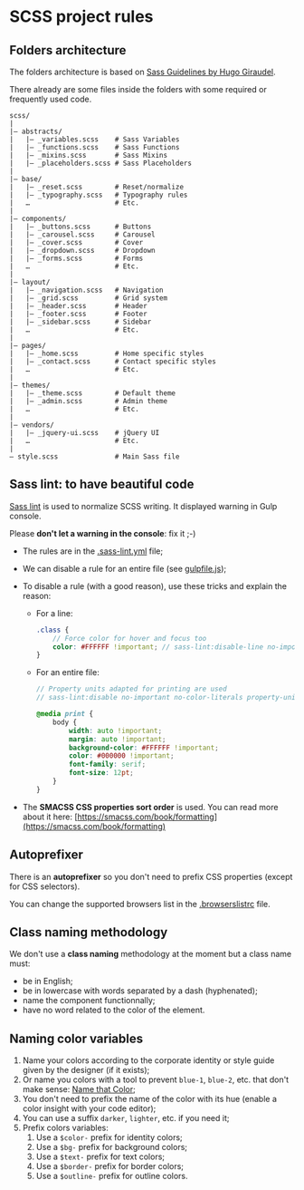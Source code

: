 # SCSS project rules

## Folders architecture

The folders architecture is based on [Sass Guidelines by Hugo Giraudel](https://sass-guidelin.es/#architecture).

There already are some files inside the folders with some required or frequently used code.


```
scss/
|
|– abstracts/
|   |– _variables.scss    # Sass Variables
|   |– _functions.scss    # Sass Functions
|   |– _mixins.scss       # Sass Mixins
|   |– _placeholders.scss # Sass Placeholders
|
|– base/
|   |– _reset.scss        # Reset/normalize
|   |– _typography.scss   # Typography rules
|   …                     # Etc.
|
|– components/
|   |– _buttons.scss      # Buttons
|   |– _carousel.scss     # Carousel
|   |– _cover.scss        # Cover
|   |– _dropdown.scss     # Dropdown
|   |– _forms.scss        # Forms
|   …                     # Etc.
|
|– layout/
|   |– _navigation.scss   # Navigation
|   |– _grid.scss         # Grid system
|   |– _header.scss       # Header
|   |– _footer.scss       # Footer
|   |– _sidebar.scss      # Sidebar
|   …                     # Etc.
|
|– pages/
|   |– _home.scss         # Home specific styles
|   |– _contact.scss      # Contact specific styles
|   …                     # Etc.
|
|– themes/
|   |– _theme.scss        # Default theme
|   |– _admin.scss        # Admin theme
|   …                     # Etc.
|
|– vendors/
|   |– _jquery-ui.scss    # jQuery UI
|   …                     # Etc.
|
– style.scss              # Main Sass file
```

## Sass lint: to have beautiful code

[Sass lint](https://github.com/sasstools/sass-lint) is used to normalize SCSS writing. It displayed warning in Gulp console.

Please **don't let a warning in the console**: fix it ;-)

* The rules are in the [.sass-lint.yml](../../.sass-lint.yml) file;
* We can disable a rule for an entire file (see [gulpfile.js](../../gulpfile.js));
* To disable a rule (with a good reason), use these tricks and explain the reason:
    * For a line:

        ```scss
        .class {
            // Force color for hover and focus too
            color: #FFFFFF !important; // sass-lint:disable-line no-important
        }
        ```

    * For an entire file:

        ```scss
        // Property units adapted for printing are used
        // sass-lint:disable no-important no-color-literals property-units

        @media print {
            body {
                width: auto !important;
                margin: auto !important;
                background-color: #FFFFFF !important;
                color: #000000 !important;
                font-family: serif;
                font-size: 12pt;
            }
        }
        ```

* The **SMACSS CSS properties sort order** is used. You can read more about it here: [https://smacss.com/book/formatting](https://smacss.com/book/formatting)

## Autoprefixer

There is an **autoprefixer** so you don't need to prefix CSS properties (except for CSS selectors).

You can change the supported browsers list in the [.browserslistrc](.browserslistrc) file.

## Class naming methodology

We don't use a **class naming** methodology at the moment but a class name must:

* be in English;
* be in lowercase with words separated by a dash (hyphenated);
* name the component functionnally;
* have no word related to the color of the element.

## Naming color variables

1. Name your colors according to the corporate identity or style guide given by the designer (if it exists);
1. Or name you colors with a tool to prevent `blue-1`, `blue-2`, etc. that don't make sense: [Name that Color](http://chir.ag/projects/name-that-color);
1. You don't need to prefix the name of the color with its hue (enable a color insight with your code editor);
1. You can use a suffix `darker`, `lighter`, etc. if you need it;
1. Prefix colors variables:
    1. Use a `$color-` prefix for identity colors;
    1. Use a `$bg-` prefix for background colors;
    1. Use a `$text-` prefix for text colors;
    1. Use a `$border-` prefix for border colors;
    1. Use a `$outline-` prefix for outline colors.
